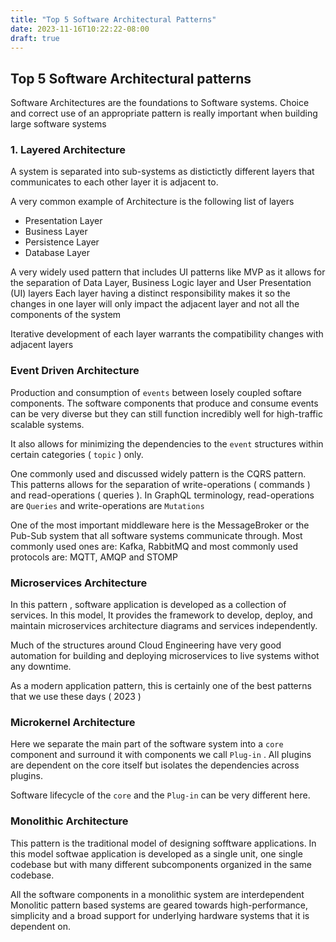 ```yaml
---
title: "Top 5 Software Architectural Patterns"
date: 2023-11-16T10:22:22-08:00
draft: true
---
```



## Top 5 Software Architectural patterns

Software Architectures are the foundations to Software systems. Choice and correct use of 
an appropriate pattern is really important when building large software systems

### 1. Layered Architecture

A system is separated into sub-systems as distictictly different layers that communicates 
to each other layer it is adjacent to. 

A very common example of Architecture is the following list of layers

- Presentation Layer 
- Business Layer 
- Persistence Layer 
- Database Layer 

A very widely used pattern that includes UI patterns like MVP as it allows for the 
separation of Data Layer, Business Logic layer and User Presentation (UI) layers
Each layer having a distinct responsibility makes it so the changes in one layer 
will only impact the adjacent layer and not all the components of the system

Iterative development of each layer warrants the compatibility changes with adjacent
layers


### Event Driven Architecture

Production and consumption of `events` between losely coupled softare components. 
The software components that produce and consume events can be very diverse but they 
can still function incredibly well for high-traffic scalable systems. 

It also allows for minimizing the dependencies to the `event` structures within certain 
categories ( `topic` ) only. 

One commonly used and discussed widely pattern is the CQRS pattern. This patterns allows for the 
separation of write-operations ( commands ) and read-operations ( queries ). 
In GraphQL terminology, read-operations are `Queries` and write-operations are `Mutations`

One of the most important middleware here is the MessageBroker or the Pub-Sub system that all
software systems communicate through. Most commonly used ones are:
Kafka, RabbitMQ
and most commonly used protocols are:
MQTT, AMQP and STOMP


### Microservices Architecture 

In this pattern , software application is developed as a collection of services. 
In this model, It provides the framework to develop, deploy, and maintain microservices
architecture diagrams and services independently.

Much of the structures around Cloud Engineering have very good automation for building 
and deploying microservices to live systems withot any downtime. 

As a modern application pattern, this is certainly one of the best patterns that
we use these days ( 2023 ) 


### Microkernel Architecture 

Here we separate the main part of the software system into a `core` component 
and surround it with components we call `Plug-in` . 
All plugins are dependent on the core itself but isolates the dependencies across
plugins.

Software lifecycle of the `core` and the `Plug-in` can be very different here. 


### Monolithic Architecture 

This pattern is the traditional model of designing sofftware applications. In this model 
softwae application is developed as a single unit, one single codebase but with many different 
subcomponents organized in the same codebase. 

All the software components in a monolithic system are interdependent
Monolitic pattern based systems are geared towards high-performance, simplicity and 
a broad support for underlying hardware systems that it is dependent on. 



